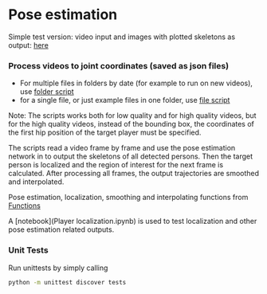 # Pose estimation

Simple test version: video input and images with plotted skeletons as output: [here](ice_hockey.py)

### Process videos to joint coordinates (saved as json files)
* For multiple files in folders by date (for example to run on new videos), use [folder script](from_video_to_joints.py)
* for a single file, or just example files in one folder, use [file script](real_time_localize.py)

Note: The scripts works both for low quality and for high quality videos, but for the high quality videos, instead of the bounding box, the coordinates of the first hip position of the target player must be specified.

The scripts read a video frame by frame and use the pose estimation network in to output the skeletons of all detected persons. Then the target person is localized and the region of interest for the next frame is calculated. After processing all frames, the output trajectories are smoothed and interpolated.

Pose estimation, localization, smoothing and interpolating functions from [Functions](Functions.py)

A [notebook](Player localization.ipynb) is used to test localization and other pose estimation related outputs.

### Unit Tests

Run unittests by simply calling

```bash
python -m unittest discover tests
```
